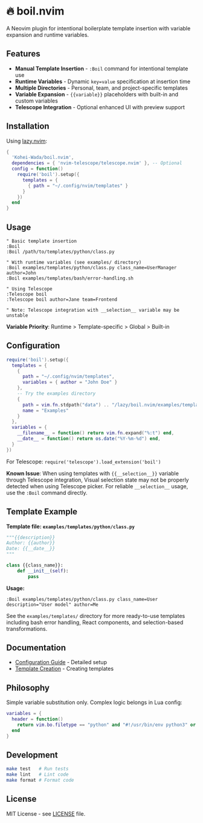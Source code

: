 # 🔥 boil.nvim

A Neovim plugin for intentional boilerplate template insertion with variable expansion and runtime variables.

## Features

- **Manual Template Insertion** - `:Boil` command for intentional template use
- **Runtime Variables** - Dynamic `key=value` specification at insertion time
- **Multiple Directories** - Personal, team, and project-specific templates
- **Variable Expansion** - `{{variable}}` placeholders with built-in and custom variables
- **Telescope Integration** - Optional enhanced UI with preview support

## Installation

Using [lazy.nvim](https://github.com/folke/lazy.nvim):

```lua
{
  'Kohei-Wada/boil.nvim',
  dependencies = { 'nvim-telescope/telescope.nvim' }, -- Optional
  config = function()
    require('boil').setup({
      templates = {
        { path = "~/.config/nvim/templates" }
      }
    })
  end
}
```

## Usage

```vim
" Basic template insertion
:Boil
:Boil /path/to/templates/python/class.py

" With runtime variables (see examples/ directory)
:Boil examples/templates/python/class.py class_name=UserManager author=John
:Boil examples/templates/bash/error-handling.sh

" Using Telescope
:Telescope boil
:Telescope boil author=Jane team=Frontend

" Note: Telescope integration with __selection__ variable may be unstable
```

**Variable Priority**: Runtime > Template-specific > Global > Built-in

## Configuration

```lua
require('boil').setup({
  templates = {
    {
      path = "~/.config/nvim/templates",
      variables = { author = "John Doe" }
    },
    -- Try the examples directory
    {
      path = vim.fn.stdpath("data") .. "/lazy/boil.nvim/examples/templates",
      name = "Examples"
    }
  },
  variables = {
    __filename__ = function() return vim.fn.expand("%:t") end,
    __date__ = function() return os.date("%Y-%m-%d") end,
  }
})
```

For Telescope: `require('telescope').load_extension('boil')`

**Known Issue**: When using templates with `{{__selection__}}` variable through Telescope integration, Visual selection state may not be properly detected when using Telescope picker. For reliable `__selection__` usage, use the `:Boil` command directly.

## Template Example

**Template file: `examples/templates/python/class.py`**
```python
"""{{description}}
Author: {{author}}
Date: {{__date__}}
"""

class {{class_name}}:
    def __init__(self):
        pass
```

**Usage:**
```vim
:Boil examples/templates/python/class.py class_name=User description="User model" author=Me
```

See the `examples/templates/` directory for more ready-to-use templates including bash error handling, React components, and selection-based transformations.

## Documentation

- [Configuration Guide](docs/CONFIGURATION.md) - Detailed setup
- [Template Creation](docs/TEMPLATES.md) - Creating templates

## Philosophy

Simple variable substitution only. Complex logic belongs in Lua config:

```lua
variables = {
  header = function()
    return vim.bo.filetype == "python" and "#!/usr/bin/env python3" or ""
  end
}
```

## Development

```bash
make test   # Run tests
make lint   # Lint code
make format # Format code
```

## License

MIT License - see [LICENSE](LICENSE) file.
